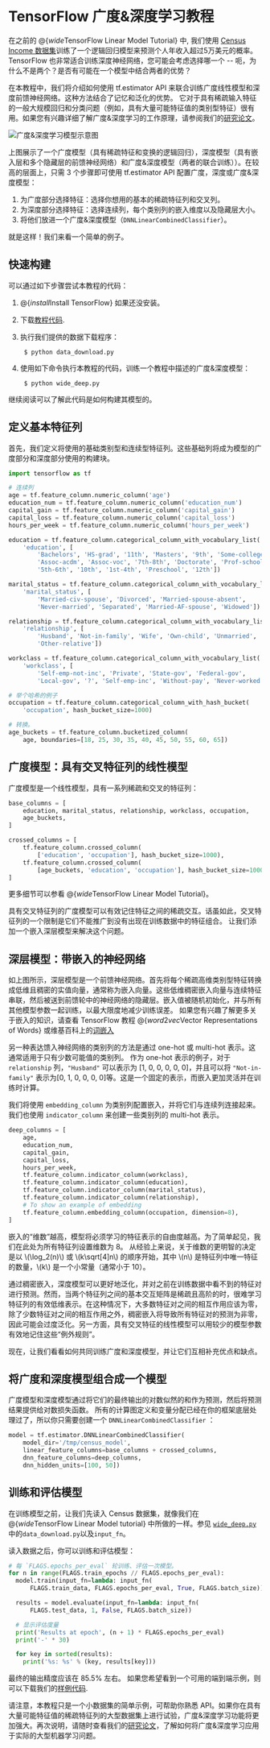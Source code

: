 # TensorFlow 广度&深度学习教程

在之前的 @{$wide$TensorFlow Linear Model Tutorial} 中, 我们使用 [Census Income 数据集](https://archive.ics.uci.edu/ml/datasets/Census+Income)训练了一个逻辑回归模型来预测个人年收入超过5万美元的概率。
TensorFlow 也非常适合训练深度神经网络，您可能会考虑选择哪一个 -- 呃，为什么不是两个？是否有可能在一个模型中结合两者的优势？

在本教程中，我们将介绍如何使用 tf.estimator API 来联合训练广度线性模型和深度前馈神经网络。这种方法结合了记忆和泛化的优势。 它对于具有稀疏输入特征的一般大规模回归和分类问题（例如，具有大量可能特征值的类别型特征）很有用。如果您有兴趣详细了解广度&深度学习的工作原理，请参阅我们的[研究论文](https://arxiv.org/abs/1606.07792)。

![广度&深度学习模型示意图](https://www.tensorflow.org/images/wide_n_deep.svg "Wide & Deep")

上图展示了一个广度模型（具有稀疏特征和变换的逻辑回归），深度模型（具有嵌入层和多个隐藏层的前馈神经网络）和广度&深度模型（两者的联合训练））。在较高的层面上，只需 3 个步骤即可使用 tf.estimator API 配置广度，深度或广度&深度模型：

1.  为广度部分选择特征：选择你想用的基本的稀疏特征列和交叉列。
1.  为深度部分选择特征：选择连续列，每个类别列的嵌入维度以及隐藏层大小。
1.  将他们放进一个广度&深度模型（`DNNLinearCombinedClassifier`）。

就是这样！我们来看一个简单的例子。

## 快速构建

可以通过如下步骤尝试本教程的代码：

1. @{$install$Install TensorFlow} 如果还没安装。

2. 下载[教程代码](https://github.com/tensorflow/models/tree/master/official/wide_deep/).

3. 执行我们提供的数据下载程序：

        $ python data_download.py

4. 使用如下命令执行本教程的代码，训练一个教程中描述的广度&深度模型：

        $ python wide_deep.py

继续阅读可以了解此代码是如何构建其模型的。


## 定义基本特征列

首先，我们定义将使用的基础类别型和连续型特征列。这些基础列将成为模型的广度部分和深度部分使用的构建块。

```python
import tensorflow as tf

# 连续列
age = tf.feature_column.numeric_column('age')
education_num = tf.feature_column.numeric_column('education_num')
capital_gain = tf.feature_column.numeric_column('capital_gain')
capital_loss = tf.feature_column.numeric_column('capital_loss')
hours_per_week = tf.feature_column.numeric_column('hours_per_week')

education = tf.feature_column.categorical_column_with_vocabulary_list(
    'education', [
        'Bachelors', 'HS-grad', '11th', 'Masters', '9th', 'Some-college',
        'Assoc-acdm', 'Assoc-voc', '7th-8th', 'Doctorate', 'Prof-school',
        '5th-6th', '10th', '1st-4th', 'Preschool', '12th'])

marital_status = tf.feature_column.categorical_column_with_vocabulary_list(
    'marital_status', [
        'Married-civ-spouse', 'Divorced', 'Married-spouse-absent',
        'Never-married', 'Separated', 'Married-AF-spouse', 'Widowed'])

relationship = tf.feature_column.categorical_column_with_vocabulary_list(
    'relationship', [
        'Husband', 'Not-in-family', 'Wife', 'Own-child', 'Unmarried',
        'Other-relative'])

workclass = tf.feature_column.categorical_column_with_vocabulary_list(
    'workclass', [
        'Self-emp-not-inc', 'Private', 'State-gov', 'Federal-gov',
        'Local-gov', '?', 'Self-emp-inc', 'Without-pay', 'Never-worked'])

# 举个哈希的例子
occupation = tf.feature_column.categorical_column_with_hash_bucket(
    'occupation', hash_bucket_size=1000)

# 转换。
age_buckets = tf.feature_column.bucketized_column(
    age, boundaries=[18, 25, 30, 35, 40, 45, 50, 55, 60, 65])
```

## 广度模型：具有交叉特征列的线性模型

广度模型是一个线性模型，具有一系列稀疏和交叉的特征列：

```python
base_columns = [
    education, marital_status, relationship, workclass, occupation,
    age_buckets,
]

crossed_columns = [
    tf.feature_column.crossed_column(
        ['education', 'occupation'], hash_bucket_size=1000),
    tf.feature_column.crossed_column(
        [age_buckets, 'education', 'occupation'], hash_bucket_size=1000),
]
```

更多细节可以参看 @{$wide$TensorFlow Linear Model Tutorial}。

具有交叉特征列的广度模型可以有效记住特征之间的稀疏交互。话虽如此，交叉特征列的一个限制是它们不能推广到没有出现在训练数据中的特征组合。 让我们添加一个嵌入深层模型来解决这个问题。

## 深层模型：带嵌入的神经网络

如上图所示，深层模型是一个前馈神经网络。首先将每个稀疏高维类别型特征转换成低维且稠密的实值向量，通常称为嵌入向量。这些低维稠密嵌入向量与连续特征串联，然后被送到前馈轮中的神经网络的隐藏层。嵌入值被随机初始化，并与所有其他模型参数一起训练，以最大限度地减少训练误差。 如果您有兴趣了解更多关于嵌入的知识，请查看 TensorFlow 教程 @{$word2vec$Vector Representations of Words} 或维基百科上的[词嵌入](https://en.wikipedia.org/wiki/Word_embedding)

另一种表达馈入神经网络的类别列的方法是通过 one-hot 或 multi-hot 表示。这通常适用于只有少数可能值的类别列。 作为 one-hot 表示的例子，对于 `relationship` 列，`"Husband"` 可以表示为 [1, 0, 0, 0, 0, 0]，并且可以将 `"Not-in-family"` 表示为[0, 1, 0, 0, 0, 0]等。这是一个固定的表示，而嵌入更加灵活并在训练时计算。

我们将使用 `embedding_column` 为类别列配置嵌入，并将它们与连续列连接起来。我们也使用 `indicator_column` 来创建一些类别列的 multi-hot 表示。

```python
deep_columns = [
    age,
    education_num,
    capital_gain,
    capital_loss,
    hours_per_week,
    tf.feature_column.indicator_column(workclass),
    tf.feature_column.indicator_column(education),
    tf.feature_column.indicator_column(marital_status),
    tf.feature_column.indicator_column(relationship),
    # To show an example of embedding
    tf.feature_column.embedding_column(occupation, dimension=8),
]
```

嵌入的“维数”越高，模型将必须学习的特征表示的自由度越高。为了简单起见，我们在此处为所有特征列设置维数为 8。 从经验上来说，关于维数的更明智的决定是以 \\(\log_2(n)\\) 或 \\(k\sqrt[4]n\\) 的顺序开始，其中 \\(n\\) 是特征列中唯一特征的数量，\\(k\\) 是一个小常量（通常小于 10）。

通过稠密嵌入，深度模型可以更好地泛化，并对之前在训练数据中看不到的特征对进行预测。然而，当两个特征列之间的基本交互矩阵是稀疏且高阶的时，很难学习特征列的有效低维表示。在这种情况下，大多数特征对之间的相互作用应该为零，除了少数特征对之间的相互作用之外，稠密嵌入将导致所有特征对的预测为非零，因此可能会过度泛化。另一方面，具有交叉特征的线性模型可以用较少的模型参数有效地记住这些“例外规则”。

现在，让我们看看如何共同训练广度和深度模型，并让它们互相补充优点和缺点。

## 将广度和深度模型组合成一个模型

广度模型和深度模型通过将它们的最终输出的对数似然的和作为预测，然后将预测结果提供给对数损失函数。 所有的计算图定义和变量分配已经在你的框架底层处理过了，所以你只需要创建一个 `DNNLinearCombinedClassifier` ：

```python
model = tf.estimator.DNNLinearCombinedClassifier(
    model_dir='/tmp/census_model',
    linear_feature_columns=base_columns + crossed_columns,
    dnn_feature_columns=deep_columns,
    dnn_hidden_units=[100, 50])
```

## 训练和评估模型

在训练模型之前，让我们先读入 Census 数据集，就像我们在 @{$wide$TensorFlow Linear Model tutorial} 中所做的一样。参见 [`wide_deep.py`](https://github.com/tensorflow/models/tree/master/official/wide_deep/wide_deep.py) 中的`data_download.py`以及`input_fn`。

读入数据之后，你可以训练和评估模型：

```python
# 每 `FLAGS.epochs_per_eval` 轮训练、评估一次模型。
for n in range(FLAGS.train_epochs // FLAGS.epochs_per_eval):
  model.train(input_fn=lambda: input_fn(
      FLAGS.train_data, FLAGS.epochs_per_eval, True, FLAGS.batch_size))

  results = model.evaluate(input_fn=lambda: input_fn(
      FLAGS.test_data, 1, False, FLAGS.batch_size))

  # 显示评估度量
  print('Results at epoch', (n + 1) * FLAGS.epochs_per_eval)
  print('-' * 30)

  for key in sorted(results):
    print('%s: %s' % (key, results[key]))
```

最终的输出精度应该在 85.5% 左右。 如果您希望看到一个可用的端到端示例，则可以下载我们的[样例代码](https://github.com/tensorflow/models/tree/master/official/wide_deep/wide_deep.py).

请注意，本教程只是一个小数据集的简单示例，可帮助你熟悉 API。如果你在具有大量可能特征值的稀疏特征列的大型数据集上进行试验，广度&深度学习功能将更加强大。再次说明，请随时查看我们的[研究论文](https://arxiv.org/abs/1606.07792)，了解如何将广度&深度学习应用于实际的大型机器学习问题。
